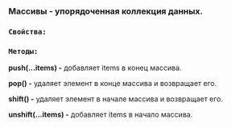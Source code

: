 ### Массивы - упорядоченная коллекция данных.
### `Свойства:`



### `Методы:`

**push(...items) -** добавляет items в конец массива.

**pop() -** удаляет элемент в конце массива и возвращает его.

**shift() -** удаляет элемент в начале массива и возвращает его.

**unshift(...items) -** добавляет items в начало массива.

